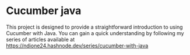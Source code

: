 # Cucumber java 

This project is designed to provide a straightforward introduction to using Cucumber with Java. 
You can gain a quick understanding by following my series of articles available at https://ndione24.hashnode.dev/series/cucumber-with-java

